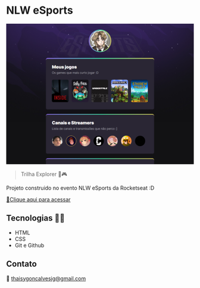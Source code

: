 # NLW eSports

![preview](./.github/preview.png)

> Trilha Explorer 🚀🎮

Projeto construido no evento NLW eSports da Rocketseat :D

[🔗Clique aqui para acessar](https://Thaisy-Gomes.github.io/NLW-eSports-exp-2022/)

## Tecnologias 👩‍💻

- HTML
- CSS
- Git e Github

## Contato

💌 thaisygoncalvesjg@gmail.com
